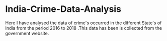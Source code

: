 # India-Crime-Data-Analysis
Here I have analysed the data of crime's  occurred in the different  State's of India from the period 2016 to 2018 .This data has been is collected from the government website.
